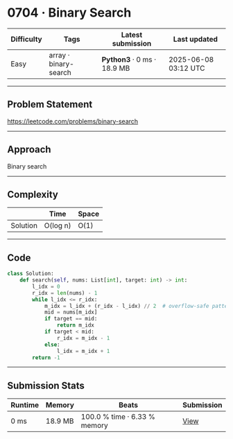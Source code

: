 # 0704 · Binary Search

| Difficulty | Tags | Latest submission | Last updated |
| --- | --- | --- | --- |
| Easy | array · binary-search | **Python3** · 0 ms · 18.9 MB | 2025-06-08 03:12 UTC |

---

## Problem Statement
https://leetcode.com/problems/binary-search

---

## Approach
Binary search

---

## Complexity
| | Time | Space |
|---|---|---|
| Solution | O(log n) | O(1) |

---

## Code

```python
class Solution:
    def search(self, nums: List[int], target: int) -> int:
        l_idx = 0
        r_idx = len(nums) - 1
        while l_idx <= r_idx:
            m_idx = l_idx + (r_idx - l_idx) // 2  # overflow-safe pattern
            mid = nums[m_idx]
            if target == mid:
                return m_idx
            if target < mid:
                r_idx = m_idx - 1
            else:
                l_idx = m_idx + 1
        return -1

```

---

## Submission Stats
| Runtime | Memory | Beats | Submission |
| --- | --- | --- | --- |
| 0 ms | 18.9 MB | 100.0 % time · 6.33 % memory | [View](https://leetcode.com/problems/binary-search/submissions/1657203855/) |
